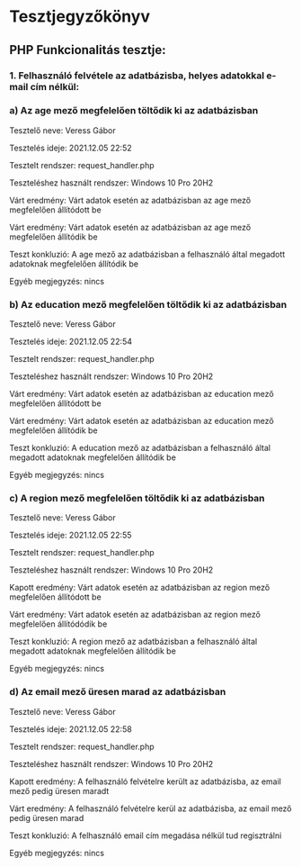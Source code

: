# Tesztjegyzőkönyv

## PHP Funkcionalitás tesztje:

### 1. Felhasználó felvétele az adatbázisba, helyes adatokkal e-mail cím nélkül:

### a) Az age mező megfelelően töltődik ki az adatbázisban
Tesztelő neve: Veress Gábor

Tesztelés ideje: 2021.12.05 22:52

Tesztelt rendszer: request_handler.php

Teszteléshez használt rendszer: Windows 10 Pro 20H2

Várt eredmény: Várt adatok esetén az adatbázisban az age mező megfelelően állítódott be

Várt eredmény: Várt adatok esetén az adatbázisban az age mező megfelelően állítódik be

Teszt konkluzió:  A age mező az adatbázisban a felhasználó által megadott adatoknak megfelelően állítódik be

Egyéb megjegyzés: nincs

### b) Az education mező megfelelően töltődik ki az adatbázisban
Tesztelő neve: Veress Gábor

Tesztelés ideje: 2021.12.05 22:54

Tesztelt rendszer: request_handler.php

Teszteléshez használt rendszer: Windows 10 Pro 20H2

Várt eredmény: Várt adatok esetén az adatbázisban az education mező megfelelően állítódott be

Várt eredmény: Várt adatok esetén az adatbázisban az education mező megfelelően állítódik be

Teszt konkluzió:  A education mező az adatbázisban a felhasználó által megadott adatoknak megfelelően állítódik be

Egyéb megjegyzés: nincs

### c) A region mező megfelelően töltődik ki az adatbázisban
Tesztelő neve: Veress Gábor

Tesztelés ideje: 2021.12.05 22:55

Tesztelt rendszer: request_handler.php

Teszteléshez használt rendszer: Windows 10 Pro 20H2

Kapott eredmény: Várt adatok esetén az adatbázisban az region mező megfelelően állítódott be

Várt eredmény: Várt adatok esetén az adatbázisban az region mező megfelelően állítódódik be

Teszt konkluzió:  A region mező az adatbázisban a felhasználó által megadott adatoknak megfelelően állítódik be

Egyéb megjegyzés: nincs

### d) Az email mező üresen marad az adatbázisban
Tesztelő neve: Veress Gábor

Tesztelés ideje: 2021.12.05 22:58

Tesztelt rendszer: request_handler.php

Teszteléshez használt rendszer: Windows 10 Pro 20H2

Kapott eredmény: A felhasználó felvételre került az adatbázisba, az email mező pedig üresen maradt

Várt eredmény: A felhasználó felvételre kerül az adatbázisba, az email mező pedig üresen marad

Teszt konkluzió: A felhasználó email cím megadása nélkül tud regisztrálni

Egyéb megjegyzés: nincs